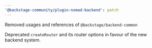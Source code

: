 ```yaml
---
'@backstage-community/plugin-nomad-backend': patch
---
```


Removed usages and references of `@backstage/backend-common`

Deprecated `createRouter` and its router options in favour of the new backend system.
